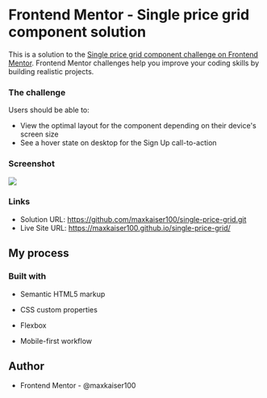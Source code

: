 # Frontend Mentor - Single price grid component solution

This is a solution to the [Single price grid component challenge on Frontend Mentor](https://www.frontendmentor.io/challenges/single-price-grid-component-5ce41129d0ff452fec5abbbc). Frontend Mentor challenges help you improve your coding skills by building realistic projects. 


### The challenge

Users should be able to:

- View the optimal layout for the component depending on their device's screen size
- See a hover state on desktop for the Sign Up call-to-action

### Screenshot

![](./images/screenshot.png.jpg)


### Links

- Solution URL: https://github.com/maxkaiser100/single-price-grid.git
- Live Site URL: https://maxkaiser100.github.io/single-price-grid/

## My process

### Built with

- Semantic HTML5 markup
- CSS custom properties
- Flexbox

- Mobile-first workflow

## Author


- Frontend Mentor - @maxkaiser100
